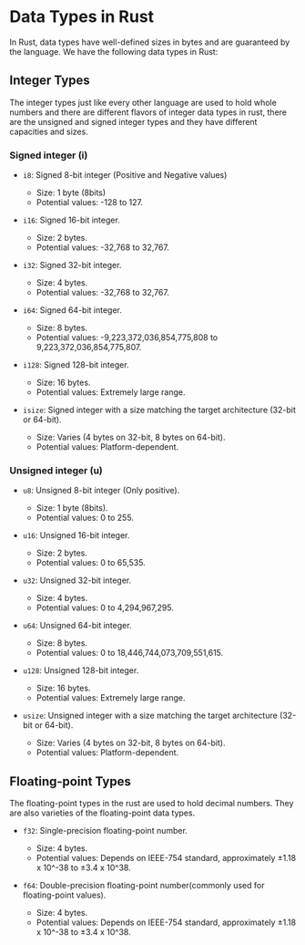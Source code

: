 # Data Types in Rust

In Rust, data types have well-defined sizes in bytes and are guaranteed by the language. We have the following data types in Rust:

## Integer Types

The integer types just like every other language are used to hold whole numbers and there are different flavors of integer data types in rust, there are the unsigned and signed integer types and they have different capacities and sizes.

### Signed integer (i)

* `i8`: Signed 8-bit integer (Positive and Negative values)
    * Size: 1 byte (8bits)
    * Potential values: -128 to 127.

* `i16`: Signed 16-bit integer.
    * Size: 2 bytes.
    * Potential values: -32,768 to 32,767.

*  `i32`: Signed 32-bit integer.
    * Size: 4 bytes.
    * Potential values: -32,768 to 32,767.

*  `i64`: Signed 64-bit integer.
    * Size: 8 bytes.
    * Potential values: -9,223,372,036,854,775,808 to 9,223,372,036,854,775,807.

*  `i128`: Signed 128-bit integer.
    * Size: 16 bytes.
    * Potential values: Extremely large range.

*  `isize`: Signed integer with a size matching the target architecture (32-bit or 64-bit).
    * Size: Varies (4 bytes on 32-bit, 8 bytes on 64-bit).
    * Potential values: Platform-dependent.

### Unsigned integer (u)

* `u8`: Unsigned 8-bit integer (Only positive).
    * Size: 1 byte (8bits).
    * Potential values: 0 to 255.

* `u16`: Unsigned 16-bit integer.
    * Size: 2 bytes.
    * Potential values: 0 to 65,535.

*  `u32`: Unsigned 32-bit integer.
    * Size: 4 bytes.
    * Potential values: 0 to 4,294,967,295.

*  `u64`: Unsigned 64-bit integer.
    * Size: 8 bytes.
    * Potential values: 0 to 18,446,744,073,709,551,615.

*  `u128`: Unsigned 128-bit integer.
    * Size: 16 bytes.
    * Potential values: Extremely large range.

*  `usize`: Unsigned integer with a size matching the target architecture (32-bit or 64-bit).
    * Size: Varies (4 bytes on 32-bit, 8 bytes on 64-bit).
    * Potential values: Platform-dependent.


## Floating-point Types
The floating-point types in the rust are used to hold decimal numbers. They are also varieties of the floating-point data types.

* `f32`: Single-precision floating-point number.
    * Size: 4 bytes. 
    * Potential values: Depends on IEEE-754 standard, approximately ±1.18 x 10^-38 to ±3.4 x 10^38.

* `f64`: Double-precision floating-point number(commonly used for floating-point values).
    * Size: 4 bytes. 
    * Potential values: Depends on IEEE-754 standard, approximately ±1.18 x 10^-38 to ±3.4 x 10^38.

